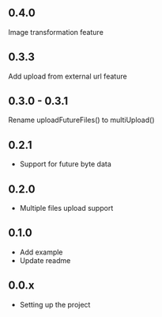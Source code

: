 ## 0.4.0
Image transformation feature

## 0.3.3
Add upload from external url feature

## 0.3.0 - 0.3.1
Rename uploadFutureFiles() to multiUpload()

## 0.2.1
- Support for future byte data 

## 0.2.0
- Multiple files upload support 

## 0.1.0

- Add example
- Update readme

## 0.0.x

- Setting up the project
